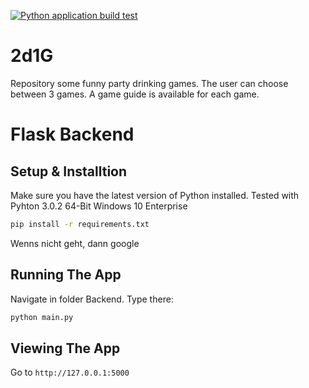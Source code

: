 [![Python application build test](https://github.com/Montralis/2d1G/actions/workflows/python-app.yml/badge.svg)](https://github.com/Montralis/2d1G/actions/workflows/python-app.yml)

# 2d1G

Repository some funny party drinking games.  The user can choose between 3 games.  A game guide is available for each game.

# Flask Backend

## Setup & Installtion

Make sure you have the latest version of Python installed.
Tested with Pyhton 3.0.2 64-Bit Windows 10 Enterprise

```bash
pip install -r requirements.txt
```

Wenns nicht geht, dann google

## Running The App
Navigate in folder Backend. Type there:
```bash
python main.py
```

## Viewing The App

Go to `http://127.0.0.1:5000`
